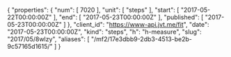 {
  "properties": {
    "num": [
      7020
    ],
    "unit": [
      "steps"
    ],
    "start": [
      "2017-05-22T00:00:00Z"
    ],
    "end": [
      "2017-05-23T00:00:00Z"
    ],
    "published": [
      "2017-05-23T00:00:00Z"
    ]
  },
  "client_id": "https://www-api.jvt.me/fit",
  "date": "2017-05-23T00:00:00Z",
  "kind": "steps",
  "h": "h-measure",
  "slug": "2017/05/8wlzy",
  "aliases": [
    "/mf2/17e3dbb9-2db3-4513-be2b-9c57165d1615/"
  ]
}
